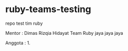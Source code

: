 # ruby-teams-testing
repo test tim ruby

Mentor : Dimas Rizqia Hidayat
Team Ruby jaya jaya jaya

Anggota :
1. 